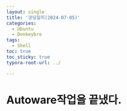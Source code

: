 ```yaml
---
layout: single
title: '코딩일지(2024-07-05)'
categories:
  - Ubuntu
  - Donkeybro
tags:
  - Shell
toc: true
toc_sticky: true
typora-root-url: ../

---
```








# Autoware작업을 끝냈다.

